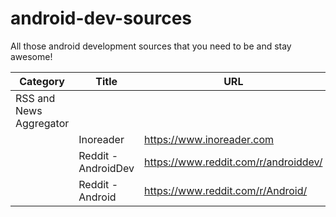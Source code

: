 # android-dev-sources
All those android development sources that you need to be and stay awesome!

| Category | Title | URL |
| ------------- | ------------- | ------------- |
| RSS and News Aggregator |  |  |
|  | Inoreader | https://www.inoreader.com |
|  | Reddit - AndroidDev | https://www.reddit.com/r/androiddev/ |
|  | Reddit - Android | https://www.reddit.com/r/Android/ |
